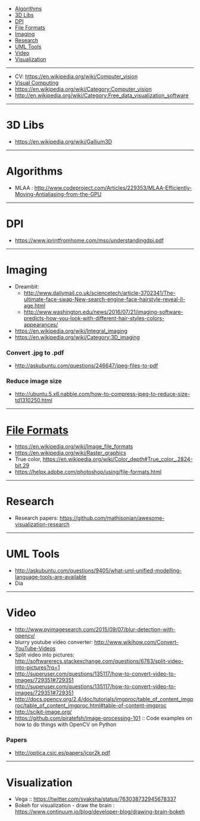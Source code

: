 + [Algorithms](#algorithms)
+ [3D Libs](#3d-libs)
+ [DPI](#dpi)
+ [File Formats](#file-formats)
+ [Imaging](Imaging)
+ [Research](#research)
+ [UML Tools](#uml-tools)
+ [Video](#video)
+ [Visualization](#visualization)

----

+ CV: https://en.wikipedia.org/wiki/Computer_vision
+ [Visual Computing](https://en.wikipedia.org/wiki/Visual_Computing)
+ https://en.wikipedia.org/wiki/Category:Computer_vision
+ http://en.wikipedia.org/wiki/Category:Free_data_visualization_software

----

# 3D Libs
+ https://en.wikipedia.org/wiki/Gallium3D

----

# Algorithms
+ MLAA : http://www.codeproject.com/Articles/229353/MLAA-Efficiently-Moving-Antialiasing-from-the-GPU

----


# DPI
+ https://www.iprintfromhome.com/mso/understandingdpi.pdf

----


# Imaging
+ Dreambit: 
    + http://www.dailymail.co.uk/sciencetech/article-3702341/The-ultimate-face-swap-New-search-engine-face-hairstyle-reveal-ll-age.html
    + http://www.washington.edu/news/2016/07/21/imaging-software-predicts-how-you-look-with-different-hair-styles-colors-appearances/
+ https://en.wikipedia.org/wiki/Integral_imaging
+ https://en.wikipedia.org/wiki/Category:3D_imaging


### Convert .jpg to .pdf
+ http://askubuntu.com/questions/246647/jpeg-files-to-pdf

### Reduce image size
+ http://ubuntu.5.x6.nabble.com/how-to-compress-jpeg-to-reduce-size-td1310250.html


----

# [File Formats](https://en.wikipedia.org/wiki/Category:Graphics_file_formats)
+ https://en.wikipedia.org/wiki/Image_file_formats
+ https://en.wikipedia.org/wiki/Raster_graphics
+ True color, https://en.wikipedia.org/wiki/Color_depth#True_color_.2824-bit.29
+ https://helpx.adobe.com/photoshop/using/file-formats.html

----

# Research
+ Research papers: https://github.com/mathisonian/awesome-visualization-research

----

# UML Tools
+ http://askubuntu.com/questions/9405/what-uml-unified-modelling-language-tools-are-available
+ Dia

----

# Video
+ http://www.pyimagesearch.com/2015/09/07/blur-detection-with-opencv/
+ blurry youtube video converter: http://www.wikihow.com/Convert-YouTube-Videos
+ Split video into pictures: http://softwarerecs.stackexchange.com/questions/6783/split-video-into-pictures?rq=1
+ http://superuser.com/questions/135117/how-to-convert-video-to-images/729351#729351
+ http://superuser.com/questions/135117/how-to-convert-video-to-images/729351#729351
+ http://docs.opencv.org/2.4/doc/tutorials/imgproc/table_of_content_imgproc/table_of_content_imgproc.html#table-of-content-imgproc
+ http://scikit-image.org/
+ https://github.com/piratefsh/image-processing-101 :: Code examples on how to do things with OpenCV on Python

### Papers
+ http://optica.csic.es/papers/icpr2k.pdf

----

# Visualization
+ Vega :: https://twitter.com/svaksha/status/763038732945678337
+ Bokeh for visualization - draw the brain : https://www.continuum.io/blog/developer-blog/drawing-brain-bokeh
